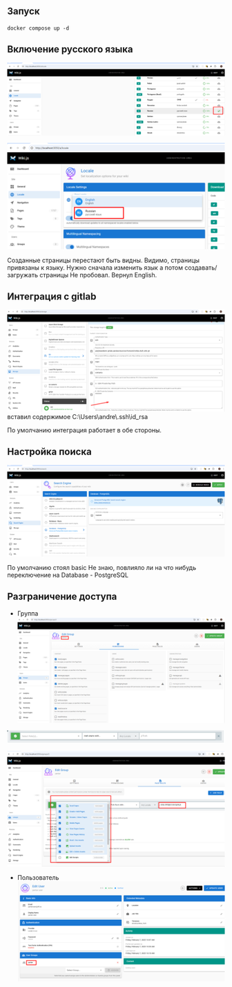 ## Запуск
```
docker compose up -d
```

## Включение русского языка

![alt text](image.png)

![alt text](image-1.png)

Созданные страницы перестают быть видны.
Видимо, страницы привязаны к языку.
Нужно сначала изменить язык а потом создавать/загружать страницы
Не пробовал.
Вернул English.

## Интеграция с gitlab

![alt text](image-2.png)
вставил содержимое C:\\Users\\andre\\.ssh\\id_rsa

По умолчанию интеграция работает в обе стороны.

## Настройка поиска

![alt text](image-3.png)

По умолчанию стоял basic
Не знаю, повлияло ли на что нибудь переключение на Database - PostgreSQL

## Разграничение доступа
- Группа
![alt text](image-4.png)

![alt text](image-7.png)

![alt text](image-6.png)

- Пользователь
![alt text](image-5.png)
